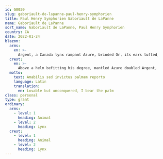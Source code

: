 ```yaml
---
id: G0030
slug: gaboriault-de-lapanne-paul-henry-symphorien
title: Paul Henry Symphorien Gaboriault de LaPanne
name: Gaboriault de LaPanne
sort_name: Gaboriault de LaPanne, Paul Henry Symphorien
country: CA
date: 2022-01-24
blazon:
  arms:
    en: >-
      Argent, a Canada lynx rampant Azure, brinded Or, its ears tufted, jowel ruffs streaked and bobtail capped all of the Same, armed and langued Gules, holding in its dexter paw a palm branch Vert, and bearing on its shoulder an inescutcheon of the field, charged with a mason’s hammer Sable, helved of the Third, striking to sinister with its chisel point to dexter.
  crest:
    en: >-
      Above a helm befitting his degree, mantled Azure doubled Argent, and Vert doubled Or; atop a wreath of eight, Argent, Azure, Or and Vert, and issuant from a crest coronet Or, at sinister, a pair of eagle’s wings Argent, and in pale a demi Canada lynx as in the field.
  motto:
    text: Amabilis sed invictus palmam reporto
    language: Latin
    translation:
      en: Lovable but unconquered, I bear the palm
class: personal
type: grant
ordinary:
  arms:
    - level: 1
      heading: Animal
    - level: 2
      heading: Lynx
  crest:
    - level: 1
      heading: Animal
    - level: 2
      heading: Lynx
---
```

